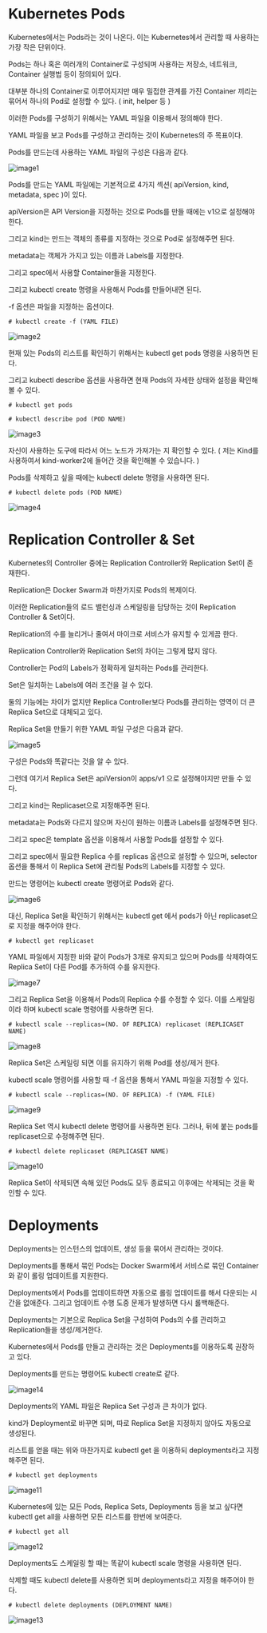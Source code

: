 # Kubernetes Pods

Kubernetes에서는 Pods라는 것이 나온다. 이는 Kubernetes에서 관리할 때 사용하는 가장 작은 단위이다.

Pods는 하나 혹은 여러개의 Container로 구성되며 사용하는 저장소, 네트워크, Container 실행법 등이 정의되어 있다.

대부분 하나의 Container로 이루어지지만 매우 밀접한 관계를 가진 Container 끼리는 묶어서 하나의 Pod로 설정할 수 있다. ( init, helper 등 )

이러한 Pods를 구성하기 위해서는 YAML 파일을 이용해서 정의해야 한다.

YAML 파일을 보고 Pods를 구성하고 관리하는 것이 Kubernetes의 주 목표이다.

Pods를 만드는데 사용하는 YAML 파일의 구성은 다음과 같다.

![image1](https://github.com/kjo26619/Docker/blob/main/Chapter8/Image/pod1.PNG)

Pods를 만드는 YAML 파일에는 기본적으로 4가지 섹션( apiVersion, kind, metadata, spec )이 있다.

apiVersion은 API Version을 지정하는 것으로 Pods를 만들 때에는 v1으로 설정해야 한다.

그리고 kind는 만드는 객체의 종류를 지정하는 것으로 Pod로 설정해주면 된다.

metadata는 객체가 가지고 있는 이름과 Labels를 지정한다.

그리고 spec에서 사용할 Container들을 지정한다.

그리고 kubectl create 명령을 사용해서 Pods를 만들어내면 된다.

-f 옵션은 파일을 지정하는 옵션이다.

```
# kubectl create -f (YAML FILE)
```

![image2](https://github.com/kjo26619/Docker/blob/main/Chapter8/Image/pod2.PNG)

현재 있는 Pods의 리스트를 확인하기 위해서는 kubectl get pods 명령을 사용하면 된다.

그리고 kubectl describe 옵션을 사용하면 현재 Pods의 자세한 상태와 설정을 확인해볼 수 있다.

```
# kubectl get pods

# kubectl describe pod (POD NAME)
```

![image3](https://github.com/kjo26619/Docker/blob/main/Chapter8/Image/pod3.PNG)

자신이 사용하는 도구에 따라서 어느 노드가 가져가는 지 확인할 수 있다. ( 저는 Kind를 사용하여서 kind-worker2에 들어간 것을 확인해볼 수 있습니다. )

Pods를 삭제하고 싶을 때에는 kubectl delete 명령을 사용하면 된다.

```
# kubectl delete pods (POD NAME)
```

![image4](https://github.com/kjo26619/Docker/blob/main/Chapter8/Image/pod4.PNG)

# Replication Controller & Set

Kubernetes의 Controller 중에는 Replication Controller와 Replication Set이 존재한다.

Replication은 Docker Swarm과 마찬가지로 Pods의 복제이다.

이러한 Replication들의 로드 밸런싱과 스케일링을 담당하는 것이 Replication Controller & Set이다.

Replication의 수를 늘리거나 줄여서 마이크로 서비스가 유지할 수 있게끔 한다.

Replication Controller와 Replication Set의 차이는 그렇게 많지 않다.

Controller는 Pod의 Labels가 정확하게 일치하는 Pods를 관리한다.

Set은 일치하는 Labels에 여러 조건을 걸 수 있다.

둘의 기능에는 차이가 없지만 Replica Controller보다 Pods를 관리하는 영역이 더 큰 Replica Set으로 대체되고 있다.

Replica Set을 만들기 위한 YAML 파일 구성은 다음과 같다.

![image5](https://github.com/kjo26619/Docker/blob/main/Chapter8/Image/pod5.PNG)

구성은 Pods와 똑같다는 것을 알 수 있다.

그런데 여기서 Replica Set은 apiVersion이 apps/v1 으로 설정해야지만 만들 수 있다.

그리고 kind는 Replicaset으로 지정해주면 된다.

metadata는 Pods와 다르지 않으며 자신이 원하는 이름과 Labels를 설정해주면 된다.

그리고 spec은 template 옵션을 이용해서 사용할 Pods를 설정할 수 있다. 

그리고 spec에서 필요한 Replica 수를 replicas 옵션으로 설정할 수 있으며, selector 옵션을 통해서 이 Replica Set에 관리될 Pods의 Labels를 지정할 수 있다.

만드는 명령어는 kubectl create 명령어로 Pods와 같다.

![image6](https://github.com/kjo26619/Docker/blob/main/Chapter8/Image/pod6.PNG)

대신, Replica Set을 확인하기 위해서는 kubectl get 에서 pods가 아닌 replicaset으로 지정을 해주어야 한다.

```
# kubectl get replicaset
```

YAML 파일에서 지정한 바와 같이 Pods가 3개로 유지되고 있으며 Pods를 삭제하여도 Replica Set이 다른 Pod를 추가하여 수를 유지한다.

![image7](https://github.com/kjo26619/Docker/blob/main/Chapter8/Image/pod7.PNG)

그리고 Replica Set을 이용해서 Pods의 Replica 수를 수정할 수 있다. 이를 스케일링이라 하며 kubectl scale 명령어를 사용하면 된다.

```
# kubectl scale --replicas=(NO. OF REPLICA) replicaset (REPLICASET NAME)
``` 

![image8](https://github.com/kjo26619/Docker/blob/main/Chapter8/Image/pod8.PNG)

Replica Set은 스케일링 되면 이를 유지하기 위해 Pod를 생성/제거 한다.

kubectl scale 명령어를 사용할 때 -f 옵션을 통해서 YAML 파일을 지정할 수 있다.

```
# kubectl scale --replicas=(NO. OF REPLICA) -f (YAML FILE)
```

![image9](https://github.com/kjo26619/Docker/blob/main/Chapter8/Image/pod9.PNG)

Replica Set 역시 kubectl delete 명령어를 사용하면 된다. 그러나, 뒤에 붙는 pods를 replicaset으로 수정해주면 된다.

```
# kubectl delete replicaset (REPLICASET NAME)
```

![image10](https://github.com/kjo26619/Docker/blob/main/Chapter8/Image/pod10.PNG)

Replica Set이 삭제되면 속해 있던 Pods도 모두 종료되고 이후에는 삭제되는 것을 확인할 수 있다.

# Deployments

Deployments는 인스턴스의 업데이트, 생성 등을 묶어서 관리하는 것이다.

Deployments를 통해서 묶인 Pods는 Docker Swarm에서 서비스로 묶인 Container와 같이 롤링 업데이트를 지원한다.

Deployments에서 Pods를 업데이트하면 자동으로 롤링 업데이트를 해서 다운되는 시간을 없애준다. 그리고 업데이트 수행 도중 문제가 발생하면 다시 롤백해준다.

Deployments는 기본으로 Replica Set을 구성하여 Pods의 수를 관리하고 Replication들을 생성/제거한다.

Kubernetes에서 Pods를 만들고 관리하는 것은 Deployments를 이용하도록 권장하고 있다.

Deployments를 만드는 명령어도 kubectl create로 같다.

![image14](https://github.com/kjo26619/Docker/blob/main/Chapter8/Image/pod14.PNG)

Deployments의 YAML 파일은 Replica Set 구성과 큰 차이가 없다.

kind가 Deployment로 바꾸면 되며, 따로 Replica Set을 지정하지 않아도 자동으로 생성된다.

리스트를 얻을 때는 위와 마찬가지로 kubectl get 을 이용하되 deployments라고 지정해주면 된다.

```
# kubectl get deployments
```

![image11](https://github.com/kjo26619/Docker/blob/main/Chapter8/Image/pod11.PNG)

Kubernetes에 있는 모든 Pods, Replica Sets, Deployments 등을 보고 싶다면 kubectl get all을 사용하면 모든 리스트를 한번에 보여준다.

```
# kubectl get all
```

![image12](https://github.com/kjo26619/Docker/blob/main/Chapter8/Image/pod12.PNG)

Deployments도 스케일링 할 때는 똑같이 kubectl scale 명령을 사용하면 된다. 

삭제할 때도 kubectl delete를 사용하면 되며 deployments라고 지정을 해주어야 한다.

```
# kubectl delete deployments (DEPLOYMENT NAME)
```

![image13](https://github.com/kjo26619/Docker/blob/main/Chapter8/Image/pod13.PNG)
